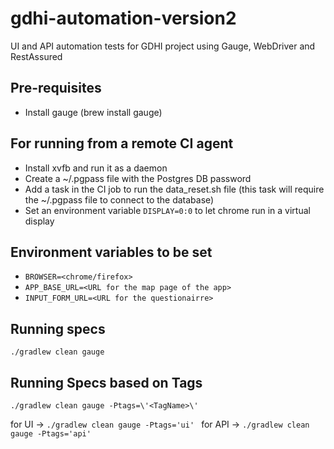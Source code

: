 # gdhi-automation-version2

UI and API automation tests for GDHI project using Gauge, WebDriver and RestAssured


## Pre-requisites
* Install gauge (brew install gauge)

## For running from a remote CI agent
* Install xvfb and run it as a daemon
* Create a ~/.pgpass file with the Postgres DB password
* Add a task in the CI job to run the data_reset.sh file (this task will require the ~/.pgpass file to connect to the database)
* Set an environment variable `DISPLAY=0:0` to let chrome run in a virtual display

## Environment variables to be set
* `BROWSER=<chrome/firefox>`
* `APP_BASE_URL=<URL for the map page of the app>`
* `INPUT_FORM_URL=<URL for the questionairre>`

## Running specs
`./gradlew clean gauge`

## Running Specs based on Tags
`./gradlew clean gauge -Ptags=\'<TagName>\' ` 

for UI -> `./gradlew clean gauge -Ptags='ui' ` 
for API -> `./gradlew clean gauge -Ptags='api' `
